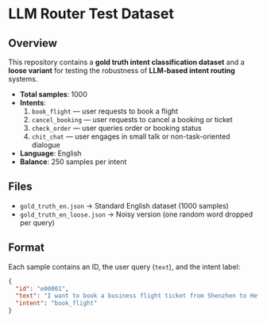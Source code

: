 # LLM Router Test Dataset

## Overview
This repository contains a **gold truth intent classification dataset** and a **loose variant** for testing the robustness of **LLM-based intent routing** systems.  

- **Total samples**: 1000  
- **Intents**:  
  1. `book_flight` — user requests to book a flight  
  2. `cancel_booking` — user requests to cancel a booking or ticket  
  3. `check_order` — user queries order or booking status  
  4. `chit_chat` — user engages in small talk or non-task-oriented dialogue  
- **Language**: English  
- **Balance**: 250 samples per intent  

## Files
- `gold_truth_en.json` → Standard English dataset (1000 samples)  
- `gold_truth_en_loose.json` → Noisy version (one random word dropped per query)  

## Format
Each sample contains an ID, the user query (`text`), and the intent label:  

```json
{
  "id": "e00001",
  "text": "I want to book a business flight ticket from Shenzhen to Hefei tomorrow evening.",
  "intent": "book_flight"
}
